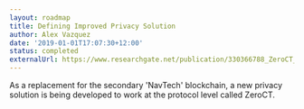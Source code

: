 ```yaml
---
layout: roadmap
title: Defining Improved Privacy Solution
author: Alex Vazquez
date: '2019-01-01T17:07:30+12:00'
status: completed
externalUrl: https://www.researchgate.net/publication/330366788_ZeroCT_Improving_Zerocoin_with_Confidential_Transactions_and_more
---
```


As a replacement for the secondary 'NavTech' blockchain, a new privacy solution is being developed to work at the protocol&nbsp;level called ZeroCT.
